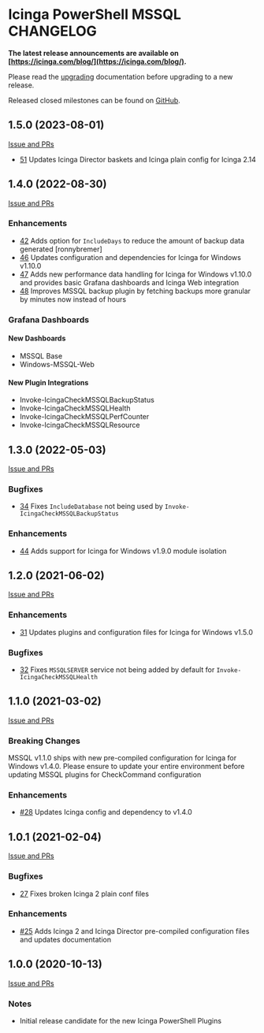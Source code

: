 # Icinga PowerShell MSSQL CHANGELOG

**The latest release announcements are available on [https://icinga.com/blog/](https://icinga.com/blog/).**

Please read the [upgrading](https://icinga.com/docs/windows/latest/mssql/doc/30-Upgrading-Plugins)
documentation before upgrading to a new release.

Released closed milestones can be found on [GitHub](https://github.com/Icinga/icinga-powershell-mssql/milestones?state=closed).

## 1.5.0 (2023-08-01)

[Issue and PRs](https://github.com/Icinga/icinga-powershell-mssql/milestone/7?closed=1)

* [51](https://github.com/Icinga/icinga-powershell-mssql/pull/51) Updates Icinga Director baskets and Icinga plain config for Icinga 2.14

## 1.4.0 (2022-08-30)

[Issue and PRs](https://github.com/Icinga/icinga-powershell-mssql/milestone/6?closed=1)

### Enhancements

* [42](https://github.com/Icinga/icinga-powershell-mssql/pull/42) Adds option for `IncludeDays` to reduce the amount of backup data generated [ronnybremer]
* [46](https://github.com/Icinga/icinga-powershell-mssql/pull/46) Updates configuration and dependencies for Icinga for Windows v1.10.0
* [47](https://github.com/Icinga/icinga-powershell-mssql/pull/47) Adds new performance data handling for Icinga for Windows v1.10.0 and provides basic Grafana dashboards and Icinga Web integration
* [48](https://github.com/Icinga/icinga-powershell-mssql/pull/48) Improves MSSQL backup plugin by fetching backups more granular by minutes now instead of hours

### Grafana Dashboards

#### New Dashboards

* MSSQL Base
* Windows-MSSQL-Web

#### New Plugin Integrations

* Invoke-IcingaCheckMSSQLBackupStatus
* Invoke-IcingaCheckMSSQLHealth
* Invoke-IcingaCheckMSSQLPerfCounter
* Invoke-IcingaCheckMSSQLResource

## 1.3.0 (2022-05-03)

[Issue and PRs](https://github.com/Icinga/icinga-powershell-mssql/milestone/5?closed=1)

### Bugfixes

* [34](https://github.com/Icinga/icinga-powershell-mssql/issues/34) Fixes `IncludeDatabase` not being used by `Invoke-IcingaCheckMSSQLBackupStatus`

### Enhancements

* [44](https://github.com/Icinga/icinga-powershell-mssql/pull/44) Adds support for Icinga for Windows v1.9.0 module isolation

## 1.2.0 (2021-06-02)

[Issue and PRs](https://github.com/Icinga/icinga-powershell-mssql/milestone/4?closed=1)

### Enhancements

* [31](https://github.com/Icinga/icinga-powershell-mssql/pull/31) Updates plugins and configuration files for Icinga for Windows v1.5.0

### Bugfixes

* [32](https://github.com/Icinga/icinga-powershell-mssql/issues/32) Fixes `MSSQLSERVER` service not being added by default for `Invoke-IcingaCheckMSSQLHealth`

## 1.1.0 (2021-03-02)

[Issue and PRs](https://github.com/Icinga/icinga-powershell-mssql/milestone/2?closed=1)

### Breaking Changes

MSSQL v1.1.0 ships with new pre-compiled configuration for Icinga for Windows v1.4.0. Please ensure to update your entire environment before updating MSSQL plugins for CheckCommand configuration

### Enhancements

* [#28](https://github.com/Icinga/icinga-powershell-mssql/pull/28) Updates Icinga config and dependency to v1.4.0

## 1.0.1 (2021-02-04)

[Issue and PRs](https://github.com/Icinga/icinga-powershell-mssql/milestone/3?closed=1)

### Bugfixes

* [27](https://github.com/Icinga/icinga-powershell-mssql/pull/27) Fixes broken Icinga 2 plain conf files

### Enhancements

* [#25](https://github.com/Icinga/icinga-powershell-mssql/pull/25) Adds Icinga 2 and Icinga Director pre-compiled configuration files and updates documentation

## 1.0.0 (2020-10-13)

[Issue and PRs](https://github.com/Icinga/icinga-powershell-mssql/milestone/1?closed=1)

### Notes

* Initial release candidate for the new Icinga PowerShell Plugins
